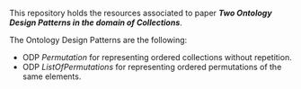 This repository holds the resources associated to paper _**Two Ontology Design Patterns in the domain of Collections**_.

The Ontology Design Patterns are the following:

+ ODP *Permutation* for representing ordered collections without repetition.
+ ODP *ListOfPermutations* for representing ordered permutations of the same elements.
